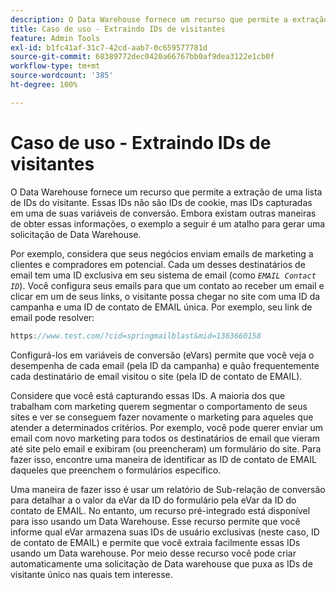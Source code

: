 ```yaml
---
description: O Data Warehouse fornece um recurso que permite a extração de uma lista de IDs do visitante. Essas IDs não são IDs de cookie, mas IDs capturadas em uma de suas variáveis de conversão. Embora existam outras maneiras de obter essas informações, o exemplo a seguir é um atalho para gerar uma solicitação de Data Warehouse.
title: Caso de uso - Extraindo IDs de visitantes
feature: Admin Tools
exl-id: b1fc41af-31c7-42cd-aab7-0c659577781d
source-git-commit: 68389772dec0420a66767bb0af9dea3122e1cb0f
workflow-type: tm+mt
source-wordcount: '385'
ht-degree: 100%

---
```


# Caso de uso - Extraindo IDs de visitantes

O Data Warehouse fornece um recurso que permite a extração de uma lista de IDs do visitante. Essas IDs não são IDs de cookie, mas IDs capturadas em uma de suas variáveis de conversão. Embora existam outras maneiras de obter essas informações, o exemplo a seguir é um atalho para gerar uma solicitação de Data Warehouse.

Por exemplo, considera que seus negócios enviam emails de marketing a clientes e compradores em potencial. Cada um desses destinatários de email tem uma ID exclusiva em seu sistema de email (como *`EMAIL Contact ID`*). Você configura seus emails para que um contato ao receber um email e clicar em um de seus links, o visitante possa chegar no site com uma ID da campanha e uma ID de contato de EMAIL única. Por exemplo, seu link de email pode resolver:

```js
https://www.test.com/?cid=springmailblast&mid=1363660158
```

Configurá-los em variáveis de conversão (eVars) permite que você veja o desempenha de cada email (pela ID da campanha) e quão frequentemente cada destinatário de email visitou o site (pela ID de contato de EMAIL).

Considere que você está capturando essas IDs. A maioria dos que trabalham com marketing querem segmentar o comportamento de seus sites e ver se conseguem fazer novamente o marketing para aqueles que atender a determinados critérios. Por exemplo, você pode querer enviar um email com novo marketing para todos os destinatários de email que vieram até site pelo email e exibiram (ou preencheram) um formulário do site. Para fazer isso, encontre uma maneira de identificar as ID de contato de EMAIL daqueles que preenchem o formulários específico.

Uma maneira de fazer isso é usar um relatório de Sub-relação de conversão para detalhar a o valor da eVar da ID do formulário pela eVar da ID do contato de EMAIL. No entanto, um recurso pré-integrado está disponível para isso usando um Data Warehouse. Esse recurso permite que você informe qual eVar armazena suas IDs de usuário exclusivas (neste caso, ID de contato de EMAIL) e permite que você extraia facilmente essas IDs usando um Data warehouse. Por meio desse recurso você pode criar automaticamente uma solicitação de Data warehouse que puxa as IDs de visitante único nas quais tem interesse.
